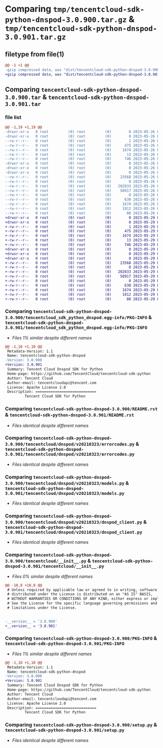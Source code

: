 # Comparing `tmp/tencentcloud-sdk-python-dnspod-3.0.900.tar.gz` & `tmp/tencentcloud-sdk-python-dnspod-3.0.901.tar.gz`

## filetype from file(1)

```diff
@@ -1 +1 @@
-gzip compressed data, was "dist/tencentcloud-sdk-python-dnspod-3.0.900.tar", last modified: Fri May 26 02:17:04 2023, max compression
+gzip compressed data, was "dist/tencentcloud-sdk-python-dnspod-3.0.901.tar", last modified: Mon May 29 02:26:10 2023, max compression
```

## Comparing `tencentcloud-sdk-python-dnspod-3.0.900.tar` & `tencentcloud-sdk-python-dnspod-3.0.901.tar`

### file list

```diff
@@ -1,19 +1,19 @@
-drwxr-xr-x   0 root         (0) root         (0)        0 2023-05-26 02:17:04.000000 tencentcloud-sdk-python-dnspod-3.0.900/
-drwxr-xr-x   0 root         (0) root         (0)        0 2023-05-26 02:17:04.000000 tencentcloud-sdk-python-dnspod-3.0.900/tencentcloud_sdk_python_dnspod.egg-info/
--rw-r--r--   0 root         (0) root         (0)        1 2023-05-26 02:17:04.000000 tencentcloud-sdk-python-dnspod-3.0.900/tencentcloud_sdk_python_dnspod.egg-info/dependency_links.txt
--rw-r--r--   0 root         (0) root         (0)      475 2023-05-26 02:17:04.000000 tencentcloud-sdk-python-dnspod-3.0.900/tencentcloud_sdk_python_dnspod.egg-info/SOURCES.txt
--rw-r--r--   0 root         (0) root         (0)     1674 2023-05-26 02:17:04.000000 tencentcloud-sdk-python-dnspod-3.0.900/tencentcloud_sdk_python_dnspod.egg-info/PKG-INFO
--rw-r--r--   0 root         (0) root         (0)       13 2023-05-26 02:17:04.000000 tencentcloud-sdk-python-dnspod-3.0.900/tencentcloud_sdk_python_dnspod.egg-info/top_level.txt
--rw-r--r--   0 root         (0) root         (0)      746 2023-05-26 02:17:04.000000 tencentcloud-sdk-python-dnspod-3.0.900/README.rst
-drwxr-xr-x   0 root         (0) root         (0)        0 2023-05-26 02:17:04.000000 tencentcloud-sdk-python-dnspod-3.0.900/tencentcloud/
-drwxr-xr-x   0 root         (0) root         (0)        0 2023-05-26 02:17:04.000000 tencentcloud-sdk-python-dnspod-3.0.900/tencentcloud/dnspod/
-drwxr-xr-x   0 root         (0) root         (0)        0 2023-05-26 02:17:04.000000 tencentcloud-sdk-python-dnspod-3.0.900/tencentcloud/dnspod/v20210323/
--rw-r--r--   0 root         (0) root         (0)    23568 2023-05-26 02:17:04.000000 tencentcloud-sdk-python-dnspod-3.0.900/tencentcloud/dnspod/v20210323/errorcodes.py
--rw-r--r--   0 root         (0) root         (0)        0 2023-05-26 02:17:04.000000 tencentcloud-sdk-python-dnspod-3.0.900/tencentcloud/dnspod/v20210323/__init__.py
--rw-r--r--   0 root         (0) root         (0)   202833 2023-05-26 02:17:04.000000 tencentcloud-sdk-python-dnspod-3.0.900/tencentcloud/dnspod/v20210323/models.py
--rw-r--r--   0 root         (0) root         (0)    58917 2023-05-26 02:17:04.000000 tencentcloud-sdk-python-dnspod-3.0.900/tencentcloud/dnspod/v20210323/dnspod_client.py
--rw-r--r--   0 root         (0) root         (0)        0 2023-05-26 02:17:04.000000 tencentcloud-sdk-python-dnspod-3.0.900/tencentcloud/dnspod/__init__.py
--rw-r--r--   0 root         (0) root         (0)      630 2023-05-26 02:17:04.000000 tencentcloud-sdk-python-dnspod-3.0.900/tencentcloud/__init__.py
--rw-r--r--   0 root         (0) root         (0)     1674 2023-05-26 02:17:04.000000 tencentcloud-sdk-python-dnspod-3.0.900/PKG-INFO
--rw-r--r--   0 root         (0) root         (0)     1012 2023-05-26 02:17:04.000000 tencentcloud-sdk-python-dnspod-3.0.900/setup.py
--rw-r--r--   0 root         (0) root         (0)       88 2023-05-26 02:17:04.000000 tencentcloud-sdk-python-dnspod-3.0.900/setup.cfg
+drwxr-xr-x   0 root         (0) root         (0)        0 2023-05-29 02:26:10.000000 tencentcloud-sdk-python-dnspod-3.0.901/
+drwxr-xr-x   0 root         (0) root         (0)        0 2023-05-29 02:26:10.000000 tencentcloud-sdk-python-dnspod-3.0.901/tencentcloud_sdk_python_dnspod.egg-info/
+-rw-r--r--   0 root         (0) root         (0)        1 2023-05-29 02:26:10.000000 tencentcloud-sdk-python-dnspod-3.0.901/tencentcloud_sdk_python_dnspod.egg-info/dependency_links.txt
+-rw-r--r--   0 root         (0) root         (0)      475 2023-05-29 02:26:10.000000 tencentcloud-sdk-python-dnspod-3.0.901/tencentcloud_sdk_python_dnspod.egg-info/SOURCES.txt
+-rw-r--r--   0 root         (0) root         (0)     1674 2023-05-29 02:26:10.000000 tencentcloud-sdk-python-dnspod-3.0.901/tencentcloud_sdk_python_dnspod.egg-info/PKG-INFO
+-rw-r--r--   0 root         (0) root         (0)       13 2023-05-29 02:26:10.000000 tencentcloud-sdk-python-dnspod-3.0.901/tencentcloud_sdk_python_dnspod.egg-info/top_level.txt
+-rw-r--r--   0 root         (0) root         (0)      746 2023-05-29 02:26:09.000000 tencentcloud-sdk-python-dnspod-3.0.901/README.rst
+drwxr-xr-x   0 root         (0) root         (0)        0 2023-05-29 02:26:10.000000 tencentcloud-sdk-python-dnspod-3.0.901/tencentcloud/
+drwxr-xr-x   0 root         (0) root         (0)        0 2023-05-29 02:26:10.000000 tencentcloud-sdk-python-dnspod-3.0.901/tencentcloud/dnspod/
+drwxr-xr-x   0 root         (0) root         (0)        0 2023-05-29 02:26:10.000000 tencentcloud-sdk-python-dnspod-3.0.901/tencentcloud/dnspod/v20210323/
+-rw-r--r--   0 root         (0) root         (0)    23568 2023-05-29 02:26:09.000000 tencentcloud-sdk-python-dnspod-3.0.901/tencentcloud/dnspod/v20210323/errorcodes.py
+-rw-r--r--   0 root         (0) root         (0)        0 2023-05-29 02:26:09.000000 tencentcloud-sdk-python-dnspod-3.0.901/tencentcloud/dnspod/v20210323/__init__.py
+-rw-r--r--   0 root         (0) root         (0)   202833 2023-05-29 02:26:09.000000 tencentcloud-sdk-python-dnspod-3.0.901/tencentcloud/dnspod/v20210323/models.py
+-rw-r--r--   0 root         (0) root         (0)    58917 2023-05-29 02:26:09.000000 tencentcloud-sdk-python-dnspod-3.0.901/tencentcloud/dnspod/v20210323/dnspod_client.py
+-rw-r--r--   0 root         (0) root         (0)        0 2023-05-29 02:26:09.000000 tencentcloud-sdk-python-dnspod-3.0.901/tencentcloud/dnspod/__init__.py
+-rw-r--r--   0 root         (0) root         (0)      630 2023-05-29 02:26:09.000000 tencentcloud-sdk-python-dnspod-3.0.901/tencentcloud/__init__.py
+-rw-r--r--   0 root         (0) root         (0)     1674 2023-05-29 02:26:10.000000 tencentcloud-sdk-python-dnspod-3.0.901/PKG-INFO
+-rw-r--r--   0 root         (0) root         (0)     1012 2023-05-29 02:26:09.000000 tencentcloud-sdk-python-dnspod-3.0.901/setup.py
+-rw-r--r--   0 root         (0) root         (0)       88 2023-05-29 02:26:10.000000 tencentcloud-sdk-python-dnspod-3.0.901/setup.cfg
```

### Comparing `tencentcloud-sdk-python-dnspod-3.0.900/tencentcloud_sdk_python_dnspod.egg-info/PKG-INFO` & `tencentcloud-sdk-python-dnspod-3.0.901/tencentcloud_sdk_python_dnspod.egg-info/PKG-INFO`

 * *Files 1% similar despite different names*

```diff
@@ -1,10 +1,10 @@
 Metadata-Version: 1.1
 Name: tencentcloud-sdk-python-dnspod
-Version: 3.0.900
+Version: 3.0.901
 Summary: Tencent Cloud Dnspod SDK for Python
 Home-page: https://github.com/TencentCloud/tencentcloud-sdk-python
 Author: Tencent Cloud
 Author-email: tencentcloudapi@tencent.com
 License: Apache License 2.0
 Description: ============================
         Tencent Cloud SDK for Python
```

### Comparing `tencentcloud-sdk-python-dnspod-3.0.900/README.rst` & `tencentcloud-sdk-python-dnspod-3.0.901/README.rst`

 * *Files identical despite different names*

### Comparing `tencentcloud-sdk-python-dnspod-3.0.900/tencentcloud/dnspod/v20210323/errorcodes.py` & `tencentcloud-sdk-python-dnspod-3.0.901/tencentcloud/dnspod/v20210323/errorcodes.py`

 * *Files identical despite different names*

### Comparing `tencentcloud-sdk-python-dnspod-3.0.900/tencentcloud/dnspod/v20210323/models.py` & `tencentcloud-sdk-python-dnspod-3.0.901/tencentcloud/dnspod/v20210323/models.py`

 * *Files identical despite different names*

### Comparing `tencentcloud-sdk-python-dnspod-3.0.900/tencentcloud/dnspod/v20210323/dnspod_client.py` & `tencentcloud-sdk-python-dnspod-3.0.901/tencentcloud/dnspod/v20210323/dnspod_client.py`

 * *Files identical despite different names*

### Comparing `tencentcloud-sdk-python-dnspod-3.0.900/tencentcloud/__init__.py` & `tencentcloud-sdk-python-dnspod-3.0.901/tencentcloud/__init__.py`

 * *Files 0% similar despite different names*

```diff
@@ -10,8 +10,8 @@
 # Unless required by applicable law or agreed to in writing, software
 # distributed under the License is distributed on an "AS IS" BASIS,
 # WITHOUT WARRANTIES OR CONDITIONS OF ANY KIND, either express or implied.
 # See the License for the specific language governing permissions and
 # limitations under the License.
 
 
-__version__ = '3.0.900'
+__version__ = '3.0.901'
```

### Comparing `tencentcloud-sdk-python-dnspod-3.0.900/PKG-INFO` & `tencentcloud-sdk-python-dnspod-3.0.901/PKG-INFO`

 * *Files 1% similar despite different names*

```diff
@@ -1,10 +1,10 @@
 Metadata-Version: 1.1
 Name: tencentcloud-sdk-python-dnspod
-Version: 3.0.900
+Version: 3.0.901
 Summary: Tencent Cloud Dnspod SDK for Python
 Home-page: https://github.com/TencentCloud/tencentcloud-sdk-python
 Author: Tencent Cloud
 Author-email: tencentcloudapi@tencent.com
 License: Apache License 2.0
 Description: ============================
         Tencent Cloud SDK for Python
```

### Comparing `tencentcloud-sdk-python-dnspod-3.0.900/setup.py` & `tencentcloud-sdk-python-dnspod-3.0.901/setup.py`

 * *Files identical despite different names*

